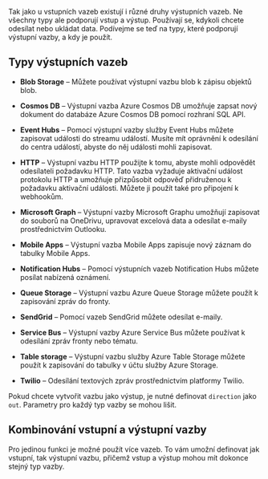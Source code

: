 Tak jako u vstupních vazeb existují i různé druhy výstupních vazeb. Ne všechny typy ale podporují vstup a výstup. Používají se, kdykoli chcete odesílat nebo ukládat data. Podívejme se teď na typy, které podporují výstupní vazby, a kdy je použít.

## <a name="output-binding-types"></a>Typy výstupních vazeb

- **Blob Storage** – Můžete používat výstupní vazbu blob k zápisu objektů blob.

- **Cosmos DB** – Výstupní vazba Azure Cosmos DB umožňuje zapsat nový dokument do databáze Azure Cosmos DB pomocí rozhraní SQL API.

- **Event Hubs** – Pomocí výstupní vazby služby Event Hubs můžete zapisovat události do streamu událostí. Musíte mít oprávnění k odesílání do centra událostí, abyste do něj události mohli zapisovat.

- **HTTP** – Výstupní vazbu HTTP použijte k tomu, abyste mohli odpovědět odesílateli požadavku HTTP. Tato vazba vyžaduje aktivační událost protokolu HTTP a umožňuje přizpůsobit odpověď přidruženou k požadavku aktivační události. Můžete ji použít také pro připojení k webhookům.

- **Microsoft Graph** – Výstupní vazby Microsoft Graphu umožňují zapisovat do souborů na OneDrivu, upravovat excelová data a odesílat e-maily prostřednictvím Outlooku.

- **Mobile Apps** – Výstupní vazba Mobile Apps zapisuje nový záznam do tabulky Mobile Apps.

- **Notification Hubs** – Pomocí výstupních vazeb Notification Hubs můžete posílat nabízená oznámení.

- **Queue Storage** – Výstupní vazbu Azure Queue Storage můžete použít k zapisování zpráv do fronty.

- **SendGrid** – Pomocí vazeb SendGrid můžete odesílat e-maily.

- **Service Bus** – Výstupní vazby Azure Service Bus můžete používat k odesílání zpráv fronty nebo tématu.

- **Table storage** – Výstupní vazbu služby Azure Table Storage můžete použít k zapisování do tabulky v účtu služby Azure Storage.

- **Twilio** – Odesílání textových zpráv prostřednictvím platformy Twilio.

Pokud chcete vytvořit vazbu jako výstup, je nutné definovat `direction` jako `out`. Parametry pro každý typ vazby se mohou lišit.

## <a name="combining-input-and-output-bindings"></a>Kombinování vstupní a výstupní vazby 

Pro jedinou funkci je možné použít více vazeb. To vám umožní definovat jak vstupní, tak výstupní vazbu, přičemž vstup a výstup mohou mít dokonce stejný typ vazby.